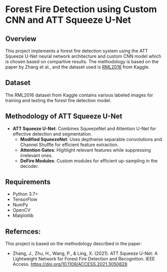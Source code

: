 # Forest Fire Detection using Custom CNN and ATT Squeeze U-Net

## Overview
This project implements a forest fire detection system using the ATT Squeeze U-Net neural network architecture and custom CNN model which is chosen based on compartive results. The methodology is based on the paper by Zhang et al., and the dataset used is [RML2016](https://www.kaggle.com/datasets/momenhamdy/rml2016) from Kaggle.

## Dataset
The RML2016 dataset from Kaggle contains various labeled images for training and testing the forest fire detection model.

## Methodology of ATT Squeeze U-Net
- **ATT Squeeze U-Net**: Combines SqueezeNet and Attention U-Net for effective detection and segmentation.
  - **Modified SqueezeNet**: Uses depthwise separable convolutions and Channel Shuffle for efficient feature extraction.
  - **Attention Gates**: Highlight relevant features while suppressing irrelevant ones.
  - **DeFire Modules**: Custom modules for efficient up-sampling in the decoder.

## Requirements
- Python 3.7+
- TensorFlow
- NumPy
- OpenCV
- Matplotlib

## Refernces:
This project is based on the methodology described in the paper:

- Zhang, J., Zhu, H., Wang, P., & Ling, X. (2021). ATT Squeeze U-Net: A Lightweight Network for Forest Fire Detection and Recognition. IEEE Access. https://doi.org/10.1109/ACCESS.2021.3050628
